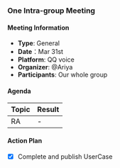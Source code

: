 ### One Intra-group Meeting

#### Meeting Information
- **Type**: General
- **Date**：Mar 31st
- **Platform**: QQ voice
- **Organizer**: @Ariya
- **Participants**: Our whole group

#### Agenda
|Topic|Result|
|-|-|
|RA|-|

#### Action Plan
- [x] Complete and publish UserCase
